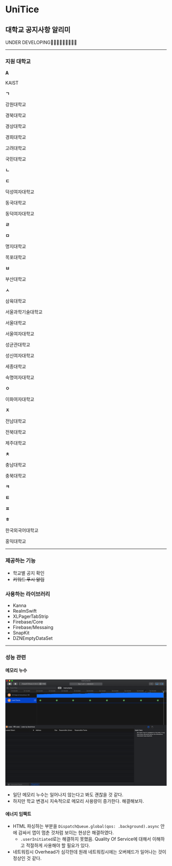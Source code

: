 # UniTice

## 대학교 공지사항 알리미

UNDER DEVELOPING👩🏻‍💻👩🏻‍💻👨🏻‍💻

---

### 지원 대학교

**A**

KAIST

**ㄱ**

강원대학교

경북대학교

경상대학교

경희대학교

고려대학교

국민대학교

**ㄴ**

**ㄷ**

덕성여자대학교

동국대학교

동덕여자대학교

**ㄹ**

**ㅁ**

명지대학교

목포대학교

**ㅂ**

부산대학교

**ㅅ**

삼육대학교

서울과학기술대학교

서울대학교

서울여자대학교

성균관대학교

성신여자대학교

세종대학교

숙명여자대학교

**ㅇ**

이화여자대학교

**ㅈ**

전남대학교

전북대학교

제주대학교

**ㅊ**

충남대학교

충북대학교

**ㅋ**

**ㅌ**

**ㅍ**

**ㅎ**

한국외국어대학교

홍익대학교

---

### 제공하는 기능

- 학교별 공지 확인
- ~~키워드 푸시 알림~~

### 사용하는 라이브러리

- Kanna
- RealmSwift
- XLPagerTabStrip
- Firebase/Core
- Firebase/Messaing
- SnapKit
- DZNEmptyDataSet

---

### 성능 관련

#### 메모리 누수

![image](./images/1.png)

- 일단 메모리 누수는 일어나지 않는다고 봐도 괜찮을 것 같다.
- 하지만 학교 변경시 지속적으로 메모리 사용량이 증가한다. 해결해보자.

#### 에너지 임팩트

- HTML 파싱하는 부분을 `DispatchQueue.global(qos: .background).async` 안에 감싸서 앱이 멈춘 것처럼 보이는 현상은 해결하였다.
  - `.userInitiated`로는 해결하지 못했음.  Quality Of Service에 대해서 이해하고 적절하게 사용해야 할 필요가 있다.
- 네트워킹시 Overhead가 심각한데 원래 네트워킹시에는 오버헤드가 일어나는 것이 정상인 것 같다.

